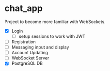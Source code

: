 # chat_app

Project to become more familiar with WebSockets.

 - [x] Login
    - [ ] setup sessions to work with JWT
 - [ ] Registration
 - [ ] Messaging input and display
 - [ ] Account Updating
 - [ ] WebSocket Server
 - [x] PostgreSQL DB